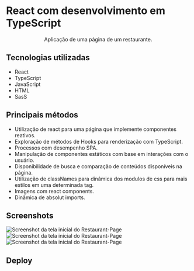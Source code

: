 # React com desenvolvimento em TypeScript

<p align="center">Aplicação de uma página de um restaurante.</p>

## Tecnologias utilizadas
* React
* TypeScript
* JavaScript
* HTML
* SasS

## Principais métodos
* Utilização de react para uma página que implemente componentes reativos.
* Exploração de métodos de Hooks para renderização com TypeScript.
* Processos com desempenho SPA.
* Manipulação de componentes estáticos com base em interações com o usuário.
* Disponibilidade de busca e comparação de conteúdos disponíveis na página.
* Utilização de classNames para dinâmica dos modulos de css para mais estilos em uma determinada tag.
* Imagens com react components.
* Dinâmica de absolut imports.

## Screenshots
![Screenshot da tela inicial do Restaurant-Page](https://i.imgur.com/sTe1bAv.png)
![Screenshot da tela inicial do Restaurant-Page](https://i.imgur.com/5BhOxuj.png)
![Screenshot da tela inicial do Restaurant-Page](https://i.imgur.com/IMogec1.png)

## Deploy